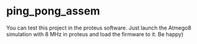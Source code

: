 # ping_pong_assem
You can test this project in the proteus software. Just launch the Atmego8 simulation with 8 MHz in proteus and load the firmware to it. Be happy)
